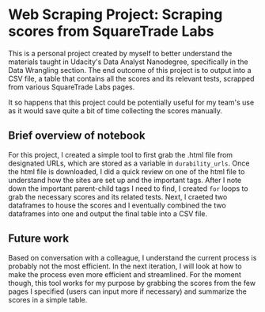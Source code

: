 # Web Scraping Project: Scraping scores from SquareTrade Labs
This is a personal project created by myself to better understand the materials taught in Udacity's Data Analyst Nanodegree, specifically in the Data Wrangling section.
The end outcome of this project is to output into a CSV file, a table that contains all the scores and its relevant tests, scrapped from various SquareTrade Labs pages.

It so happens that this project could be potentially useful for my team's use as it would save quite a bit of time collecting the scores manually.

## Brief overview of notebook
For this project, I created a simple tool to first grab the .html file from designated URLs, which are stored as a variable in `durability_urls`.
Once the html file is downloaded, I did a quick review on one of the html file to understand how the sites are set up and the important tags. 
After I note down the important parent-child tags I need to find, I created `for` loops to grab the necessary scores and its related tests. 
Next, I craeted two dataframes to house the scores and I eventually combined the two dataframes into one and output the final table into a CSV file.

## Future work
Based on conversation with a colleague, I understand the current process is probably not the most efficient. In the next iteration, I will look at how to make the process 
even more efficient and streamlined. 
For the moment though, this tool works for my purpose by grabbing the scores from the few pages I specified (users can input more if necessary) and summarize the scores in a simple
table.
